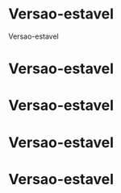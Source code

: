 # Versao-estavel
 Versao-estavel
# Versao-estavel
# Versao-estavel
# Versao-estavel
# Versao-estavel
